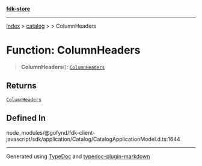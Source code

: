 [**fdk-store**](../../../README.md)
***

[Index](../../../API.md) > [catalog](../../README.md) > [<internal>](../README.md) > ColumnHeaders

# Function: ColumnHeaders

> **ColumnHeaders**(): [`ColumnHeaders`](../type-aliases/type-alias.ColumnHeaders.md)

## Returns

[`ColumnHeaders`](../type-aliases/type-alias.ColumnHeaders.md)

## Defined In

node\_modules/@gofynd/fdk-client-javascript/sdk/application/Catalog/CatalogApplicationModel.d.ts:1644

***
Generated using [TypeDoc](https://typedoc.org/) and [typedoc-plugin-markdown](https://www.npmjs.com/package/typedoc-plugin-markdown)
